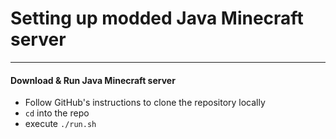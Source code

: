 # Setting up modded Java Minecraft server
****
#### Download & Run Java Minecraft server

- Follow GitHub's instructions to clone the repository locally
- `cd` into the repo
- execute `./run.sh`
